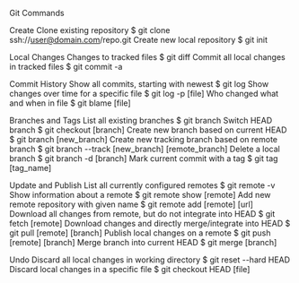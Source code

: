 Git Commands

Create
	Clone existing repository
		$ git clone ssh://user@domain.com/repo.git
	Create new local repository
		$ git init

Local Changes
	Changes to tracked files
		$ git diff
	Commit all local changes in tracked files
		$ git commit -a

Commit History
	Show all commits, starting with newest
		$ git log
	Show changes over time for a specific file
		$ git log -p [file]
	Who changed what and when in file
		$ git blame [file]

Branches and Tags
	List all existing branches
		$ git branch
	Switch HEAD branch
		$ git checkout [branch]
	Create new branch based on current HEAD
		$ git branch [new_branch]
	Create new tracking branch based on remote branch
		$ git branch --track [new_branch] [remote_branch]
	Delete a local branch
		$ git branch -d [branch]
	Mark current commit with a tag
		$ git tag [tag_name]

Update and Publish
	List all currently configured remotes
		$ git remote -v
	Show information about a remote
		$ git remote show [remote]
	Add new remote repository with given name
		$ git remote add [remote] [url]
	Download all changes from remote, but do not integrate into HEAD
		$ git fetch [remote]
	Download changes and directly merge/integrate into HEAD
		$ git pull [remote] [branch]
	Publish local changes on a remote
		$ git push [remote] [branch]
	Merge branch into current HEAD
		$ git merge [branch]

Undo
	Discard all local changes in working directory
		$ git reset --hard HEAD
	Discard local changes in a specific file
		$ git checkout HEAD [file]
	
